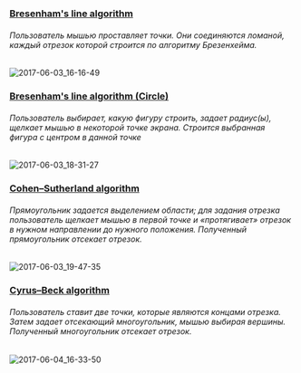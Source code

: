 ### [Bresenham's line algorithm](https://ru.wikipedia.org/wiki/%D0%90%D0%BB%D0%B3%D0%BE%D1%80%D0%B8%D1%82%D0%BC_%D0%91%D1%80%D0%B5%D0%B7%D0%B5%D0%BD%D1%85%D1%8D%D0%BC%D0%B0)
###### Пользователь мышью проставляет точки. Они соединяются ломаной, каждый отрезок которой строится по алгоритму Брезенхейма.
![2017-06-03_16-16-49](https://cloud.githubusercontent.com/assets/29162621/26754429/6ac3f810-4883-11e7-8abf-c456bd143cbb.png)

### [Bresenham's line algorithm (Circle)](https://ru.wikipedia.org/wiki/%D0%90%D0%BB%D0%B3%D0%BE%D1%80%D0%B8%D1%82%D0%BC_%D0%91%D1%80%D0%B5%D0%B7%D0%B5%D0%BD%D1%85%D1%8D%D0%BC%D0%B0)
###### Пользователь выбирает, какую фигуру строить, задает радиус(ы), щелкает мышью в некоторой точке экрана. Строится выбранная фигура с центром в данной точке
![2017-06-03_18-31-27](https://cloud.githubusercontent.com/assets/29162621/26754946/ab3be458-488c-11e7-8905-9ab18e19b0a7.png)

### [Cohen–Sutherland algorithm](https://ru.wikipedia.org/wiki/%D0%90%D0%BB%D0%B3%D0%BE%D1%80%D0%B8%D1%82%D0%BC_%D0%9A%D0%BE%D1%8D%D0%BD%D0%B0_%E2%80%94_%D0%A1%D0%B0%D0%B7%D0%B5%D1%80%D0%BB%D0%B5%D0%BD%D0%B4%D0%B0)
###### Прямоугольник задается выделением области; для задания отрезка пользователь щелкает мышью в первой точке и «протягивает» отрезок в нужном направлении до нужного положения. Полученный прямоугольник отсекает отрезок.
![2017-06-03_19-47-35](https://cloud.githubusercontent.com/assets/29162621/26755478/b1be5414-4896-11e7-9ac8-5e09e69c4aac.png)

### [Cyrus–Beck algorithm](https://ru.wikipedia.org/wiki/%D0%90%D0%BB%D0%B3%D0%BE%D1%80%D0%B8%D1%82%D0%BC_%D0%9A%D0%B8%D1%80%D1%83%D1%81%D0%B0_%E2%80%94_%D0%91%D0%B5%D0%BA%D0%B0)
###### Пользователь ставит две точки, которые являются концами отрезка. Затем задает отсекающий многоугольник, мышью выбирая вершины. Полученный многоугольник отсекает отрезок.
![2017-06-04_16-33-50](https://cloud.githubusercontent.com/assets/29162621/26762070/245ee648-4944-11e7-8bb0-7aad08274e1d.png)

